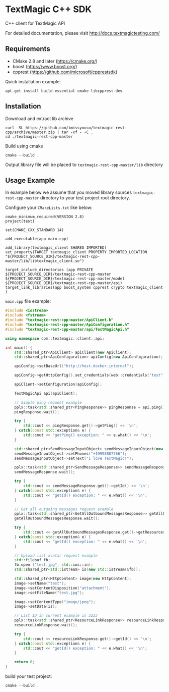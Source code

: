 # TextMagic C++ SDK

C++ client for TextMagic API

For detailed documentation, please visit http://docs.textmagictesting.com/

## Requirements

* CMake 2.8 and later (https://cmake.org/)
* boost (https://www.boost.org/)
* cpprest (https://github.com/microsoft/cpprestsdk)

Quick installation example:
```shell
apt-get install build-essential cmake libcpprest-dev
```

## Installation

Download and extract lib archive
```shell
curl -SL https://github.com/imissyouso/textmagic-rest-cpp/archive/master.zip | tar -xf - -C .
cd ./textmagic-rest-cpp-master
```
Build using cmake
```shell
cmake --build .
```
Output library file will be placed to `textmagic-rest-cpp-master/lib` directory

## Usage Example
In example below we assume that you moved library sources `textmagic-rest-cpp-master` directory to your test project root directory.

Configure your `CMakeLists.txt` like below:
```shell
cmake_minimum_required(VERSION 2.8)
project(test)

set(CMAKE_CXX_STANDARD 14)

add_executable(app main.cpp)

add_library(textmagic_client SHARED IMPORTED)
set_property(TARGET textmagic_client PROPERTY IMPORTED_LOCATION "${PROJECT_SOURCE_DIR}/textmagic-rest-cpp-master/lib/libtextmagic_client.so")

target_include_directories (app PRIVATE ${PROJECT_SOURCE_DIR}/textmagic-rest-cpp-master ${PROJECT_SOURCE_DIR}/textmagic-rest-cpp-master/model ${PROJECT_SOURCE_DIR}/textmagic-rest-cpp-master/api)
target_link_libraries(app boost_system cpprest crypto textmagic_client )
```

`main.cpp` file example:
```cpp
#include <iostream>
#include <fstream>
#include "textmagic-rest-cpp-master/ApiClient.h"
#include "textmagic-rest-cpp-master/ApiConfiguration.h"
#include "textmagic-rest-cpp-master/api/TextMagicApi.h"

using namespace com::textmagic::client::api;

int main() {
    std::shared_ptr<ApiClient> apiClient(new ApiClient);
    std::shared_ptr<ApiConfiguration> apiConfig(new ApiConfiguration);

    apiConfig->setBaseUrl("http://host.docker.internal");

    apiConfig->getHttpConfig().set_credentials(web::credentials("test", "mdwpeFrNGc7GyV1V4J6UJawcp0XTLm"));

    apiClient->setConfiguration(apiConfig);

    TextMagicApi api(apiClient);

    // Simple ping request example
    pplx::task<std::shared_ptr<PingResponse>> pingResponse = api.ping();
    pingResponse.wait();

    try {
        std::cout << pingResponse.get()->getPing() << '\n';
    } catch(const std::exception& e) {
        std::cout << "getPing() exception: " << e.what() << '\n';
    }

    std::shared_ptr<SendMessageInputObject> sendMessageInputObject(new SendMessageInputObject);
    sendMessageInputObject->setPhones("+19998887766");
    sendMessageInputObject->setText("I love TextMagic!");

    pplx::task<std::shared_ptr<SendMessageResponse>> sendMessageResponse = api.sendMessage(sendMessageInputObject, false);
    sendMessageResponse.wait();

    try {
        std::cout << sendMessageResponse.get()->getId() << '\n';
    } catch(const std::exception& e) {
        std::cout << "getId() exception: " << e.what() << '\n';
    }

    // Get all outgoing messages request example
    pplx::task<std::shared_ptr<GetAllOutboundMessagesResponse>> getAllOutboundMessagesResponse = api.getAllOutboundMessages(boost::none, boost::none, boost::none);
    getAllOutboundMessagesResponse.wait();

    try {
        std::cout << getAllOutboundMessagesResponse.get()->getResources()[0]->getId() << '\n';
    } catch(const std::exception& e) {
        std::cout << "getId() exception: " << e.what() << '\n';
    }

    // Upload list avatar request example
    std::filebuf fb;
    fb.open ("test.jpg", std::ios::in);
    std::shared_ptr<std::istream> is(new std::istream(&fb));

    std::shared_ptr<HttpContent> image(new HttpContent);
    image->setName("test");
    image->setContentDisposition("attachment");
    image->setFileName("test.jpg");

    image->setContentType("image/jpeg");
    image->setData(is);

    // List ID in current example is 3223
    pplx::task<std::shared_ptr<ResourceLinkResponse>> resourceLinkResponse = api.uploadListAvatar(image, 3223);
    resourceLinkResponse.wait();

    try {
        std::cout << resourceLinkResponse.get()->getId() << '\n';
    } catch(const std::exception& e) {
        std::cout << "getId() exception: " << e.what() << '\n';
    }

    return 0;
}
```
build your test project:
```shell
cmake --build .
```
